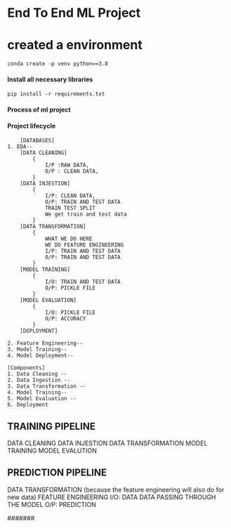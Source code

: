 # End To End ML Project

# created a environment

```
conda create -p venv python==3.8
```

#### Install all necessary libraries
```
pip install -r requirements.txt
```


#### Process of ml project
#### Project lifecycle
```
    [DATABASES]
1. EDA--
    [DATA CLEANING] 
        { 
            I/P :RAW DATA, 
            O/P : CLEAN DATA,
        }   
    [DATA INJESTION]
        {
            I/P: CLEAN DATA,
            O/P: TRAIN AND TEST DATA 
            TRAIN TEST SPLIT
            We get train and test data
        }
    [DATA TRANSFORMATION]
        {
            WHAT WE DO HERE
            WE DO FEATURE ENGINEERING
            I/P: TRAIN AND TEST DATA
            O/P: TRAIN AND TEST DATA
        }
    [MODEL TRAINING]
        {
            I/O: TRAIN AND TEST DATA
            O/P: PICKLE FILE
        }
    [MODEL EVALUATION]
        {
            I/O: PICKLE FILE
            O/P: ACCURACY
        }
    [DEPLOYMENT]

2. Feature Engineering--
3. Model Training--
4. Model Deployment--

[Components]
1. Data Cleaning -- 
2. Data Ingestion -- 
3. Data Transformation -- 
4. Model Training-- 
5. Model Evaluation -- 
6. Deployment
```







TRAINING PIPELINE
-----------------
DATA CLEANING
DATA INJESTION
DATA TRANSFORMATION
MODEL TRAINING
MODEL EVALUTION

PREDICTION PIPELINE
--------------------
DATA TRANSFORMATION (because the feature engineering will also do for new data)
FEATURE ENGINEERING
I/O: DATA
    DATA PASSING THROUGH THE MODEL
O/P: PREDICTION



#######

